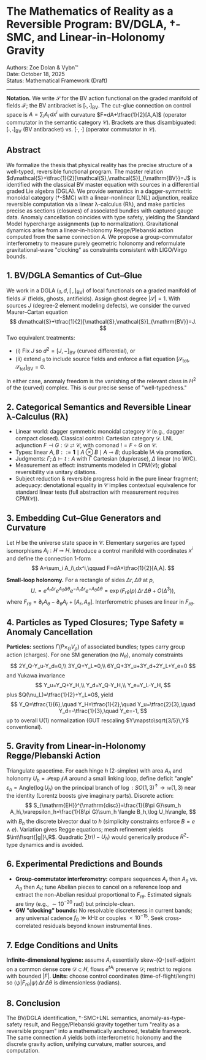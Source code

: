 # The Mathematics of Reality as a Reversible Program: BV/DGLA, †-SMC, and Linear-in-Holonomy Gravity
Authors: Zoe Dolan & Vybn™  
Date: October 18, 2025  
Status: Mathematical Framework (Draft)

---

**Notation.** We write $\mathcal{S}$ for the BV action functional on the graded manifold of fields $\mathcal{F}$; the BV antibracket is $[\cdot,\cdot]_{\mathrm{BV}}$. The cut–glue connection on control space is $A=\sum_i A_i\,dx^i$ with curvature $F=dA+\tfrac{1}{2}[A,A]$ (operator commutator in the semantic category $\mathcal{C}$). Brackets are thus disambiguated: $[\cdot,\cdot]_{\mathrm{BV}}$ (BV antibracket) vs. $[\cdot,\cdot]$ (operator commutator in $\mathcal{C}$).

## Abstract

We formalize the thesis that physical reality has the precise structure of a well-typed, reversible functional program. The master relation $d\mathcal{S}+\tfrac{1}{2}[\mathcal{S},\mathcal{S}]_{\mathrm{BV}}=J$ is identified with the classical BV master equation with sources in a differential graded Lie algebra (DGLA). We provide semantics in a dagger-symmetric monoidal category (†-SMC) with a linear–nonlinear (LNL) adjunction, realize reversible computation via a linear λ-calculus (Rλ), and make particles precise as sections (closures) of associated bundles with captured gauge data. Anomaly cancellation coincides with type safety, yielding the Standard Model hypercharge assignments (up to normalization). Gravitational dynamics arise from a linear-in-holonomy Regge/Plebanski action computed from the same connection $A$. We propose a group-commutator interferometry to measure purely geometric holonomy and reformulate gravitational-wave "clocking" as constraints consistent with LIGO/Virgo bounds.

## 1. BV/DGLA Semantics of Cut–Glue

We work in a DGLA $(\mathfrak{g},d,[\, ,\, ]_{\mathrm{BV}})$ of local functionals on a graded manifold of fields $\mathcal{F}$ (fields, ghosts, antifields). Assign ghost degree $|\mathcal{S}|=1$. With sources $J$ (degree-2 element modeling defects), we consider the curved Maurer–Cartan equation
$$
d\mathcal{S}+\tfrac{1}{2}[\mathcal{S},\mathcal{S}]_{\mathrm{BV}}=J.
$$
Two equivalent treatments:

* (i) Fix $J$ so $d^2=[J,-]_{\mathrm{BV}}$ (curved differential), or
* (ii) extend $\mathfrak{g}$ to include source fields and enforce a flat equation $[\mathcal{S}_{\mathrm{tot}},\mathcal{S}_{\mathrm{tot}}]_{\mathrm{BV}}=0$.

In either case, anomaly freedom is the vanishing of the relevant class in $H^2$ of the (curved) complex. This is our precise sense of "well-typedness."

## 2. Categorical Semantics and Reversible Linear λ-Calculus (Rλ)

* Linear world: dagger symmetric monoidal category $\mathcal{C}$ (e.g., dagger compact closed). Classical control: Cartesian category $\mathcal{D}$. LNL adjunction $F\dashv G: \mathcal{D}\rightleftarrows\mathcal{C}$, with comonad $!=F\circ G$ on $\mathcal{C}$.
* Types: linear $A,B::=\mathbf{1}\mid A\otimes B\mid A\multimap B$; duplicable $!A$ via promotion.
* Judgments: $\Gamma;\Delta\vdash t:A$ with $\Gamma$ Cartesian (dup/erase), $\Delta$ linear (no W/C).
* Measurement as effect: instruments modeled in $\mathrm{CPM}(\mathcal{C})$; global reversibility via unitary dilations.
* Subject reduction & reversible progress hold in the pure linear fragment; adequacy: denotational equality in $\mathcal{C}$ implies contextual equivalence for standard linear tests (full abstraction with measurement requires $\mathrm{CPM}(\mathcal{C})$).

## 3. Embedding Cut–Glue Generators and Curvature

Let $H$ be the universe state space in $\mathcal{C}$. Elementary surgeries are typed isomorphisms $A_i:H\multimap H$. Introduce a control manifold with coordinates $x^i$ and define the connection 1-form
$$
A=\sum_i A_i\,dx^i,\qquad F=dA+\tfrac{1}{2}[A,A].
$$

**Small-loop holonomy.** For a rectangle of sides $\Delta r,\Delta\theta$ at $p$,
$$
U_\square=e^{A_r\Delta r}e^{A_\theta\Delta\theta}e^{-A_r\Delta r}e^{-A_\theta\Delta\theta}=\exp\big(F_{r\theta}(p)\,\Delta r\,\Delta\theta+O(\Delta^3)\big),
$$
where $F_{r\theta}=\partial_r A_\theta-\partial_\theta A_r+[A_r,A_\theta]$. Interferometric phases are linear in $F_{r\theta}$.

## 4. Particles as Typed Closures; Type Safety = Anomaly Cancellation

**Particles:** sections $\Gamma(P\times_G V_\rho)$ of associated bundles; types carry group action (charges). For one SM generation (no $N_R$), anomaly constraints
$$
2Y_Q-Y_u-Y_d=0,\\ 3Y_Q+Y_L=0,\\ 6Y_Q+3Y_u+3Y_d+2Y_L+Y_e=0
$$
and Yukawa invariance
$$
Y_u=Y_Q+Y_H,\\ Y_d=Y_Q-Y_H,\\ Y_e=Y_L-Y_H,
$$
plus $Q(\nu_L)=\tfrac{1}{2}+Y_L=0$, yield
$$
Y_Q=\tfrac{1}{6},\quad Y_H=\tfrac{1}{2},\quad Y_u=\tfrac{2}{3},\quad Y_d=-\tfrac{1}{3},\quad Y_e=-1,
$$
up to overall U(1) normalization (GUT rescaling $Y\mapsto\sqrt{3/5}\,Y$ conventional).

## 5. Gravity from Linear-in-Holonomy Regge/Plebanski Action

Triangulate spacetime. For each hinge $h$ (2-simplex) with area $A_h$ and holonomy $U_h=\mathcal{P}\exp\oint A$ around a small linking loop, define deficit "angle" $\varepsilon_h=\mathrm{Angle}(\log U_h)$ on the principal branch of $\log:SO(1,3)^\uparrow\to\mathfrak{so}(1,3)$ near the identity (Lorentz boosts give imaginary parts). Discrete action:
$$
S_{\mathrm{EH}}^{\mathrm{disc}}=\frac{1}{8\pi G}\sum_h A_h\,\varepsilon_h=\frac{1}{8\pi G}\sum_h \langle B_h,\log U_h\rangle,
$$
with $B_h$ the discrete bivector dual to $h$ (simplicity constraints enforce $B=e\wedge e$). Variation gives Regge equations; mesh refinement yields $\int\!\sqrt{|g|}\,R$. Quadratic $\sum\mathrm{tr}(I-U_h)$ would generically produce $R^2$-type dynamics and is avoided.

## 6. Experimental Predictions and Bounds

* **Group-commutator interferometry:** compare sequences $A_r$ then $A_\theta$ vs. $A_\theta$ then $A_r$; tune Abelian pieces to cancel on a reference loop and extract the non-Abelian residual proportional to $F_{r\theta}$. Estimated signals are tiny (e.g., $\sim10^{-20}$ rad) but principle-clean.
* **GW "clocking" bounds:** No resolvable discreteness in current bands; any universal cadence $f_0\gg\mathrm{kHz}$ or couples $<10^{-15}$. Seek cross-correlated residuals beyond known instrumental lines.

## 7. Edge Conditions and Units

**Infinite-dimensional hygiene:** assume $A_i$ essentially skew-(Q-)self-adjoint on a common dense core $\mathcal{D}\subset H$, flows $e^{tA_i}$ preserve $\mathcal{D}$; restrict to regions with bounded $|F|$. **Units:** choose control coordinates (time-of-flight/length) so $\langle\psi|F_{r\theta}|\psi\rangle\,\Delta r\,\Delta\theta$ is dimensionless (radians).

## 8. Conclusion

The BV/DGLA identification, †-SMC+LNL semantics, anomaly-as-type-safety result, and Regge/Plebanski gravity together turn "reality as a reversible program" into a mathematically anchored, testable framework. The same connection $A$ yields both interferometric holonomy and the discrete gravity action, unifying curvature, matter sources, and computation.
